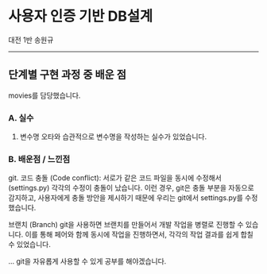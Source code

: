 # 사용자 인증 기반 DB설계

대전 1반 송원규

---

## 단계별 구현 과정 중 배운 점

movies를 담당했습니다.

### A. 실수

1. 변수명 오타와 습관적으로 변수명을 작성하는 실수가 있었습니다.

### B. 배운점 / 느낀점
git.
코드 충돌 (Code conflict):
서로가 같은 코드 파일을 동시에 수정해서(settings.py) 각각의 수정이 충돌이 났습니다.  이런 경우, git은 충돌 부분을 자동으로 감지하고, 사용자에게 충돌 방안을 제시하기 때문에 우리는 git에서 settings.py를 수정했습니다. 

브랜치 (Branch)
git을 사용하면 브랜치를 만들어서 개발 작업을 병렬로 진행할 수 있습니다. 이를 통해 페어와 함께 동시에 작업을 진행하면서, 각각의 작업 결과를 쉽게 합칠 수 있었습니다.

...
git을 자유롭게 사용할 수 있게 공부를 해야겠습니다.